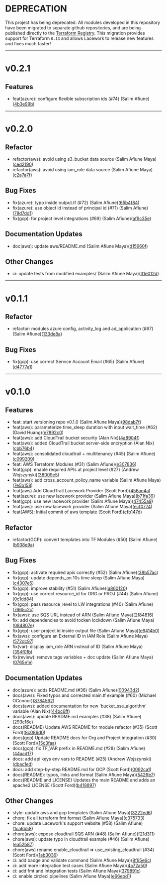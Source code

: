 # DEPRECATION

This project has being deprecated. All modules developed in this repository have been migrated to separate github repositories, and are being published directly to the [Terraform Registry](https://registry.terraform.io/search/modules?q=lacework). This migration provides support for Terraform `0.13` and allows Lacework to release new features and fixes much faster!

---
# v0.2.1

## Features
* feat(azure): configure flexible subscription ids (#74) (Salim Afiune)([4b3e99b](https://github.com/lacework/terraform-provisioning/commit/4b3e99b2e7ddacafcf8b796698b8378e797056c4))
---
# v0.2.0

## Refactor
* refactor(aws): avoid using s3_bucket data source (Salim Afiune Maya)([ced2190](https://github.com/lacework/terraform-provisioning/commit/ced21905f9227b945a929aee6baf0d8138589e6e))
* refactor(aws): avoid using iam_role data source (Salim Afiune Maya)([c2a7a7f](https://github.com/lacework/terraform-provisioning/commit/c2a7a7f222d2650f9de4c7756f14fa04fbe99a32))
## Bug Fixes
* fix(azure): typo inside output.tf (#72) (Salim Afiune)([65b4f84](https://github.com/lacework/terraform-provisioning/commit/65b4f848726152f07bc29c2cbbd88cf4bf3cda20))
* fix(azure): use object id instead of principal id (#71) (Salim Afiune)([78d7dd1](https://github.com/lacework/terraform-provisioning/commit/78d7dd197017d20b2ed8a6dadc7ee7190fc492fd))
* fix(gcp): for project level integrations (#69) (Salim Afiune)([af9c35e](https://github.com/lacework/terraform-provisioning/commit/af9c35eb01f4126bd4cb6cf798f9531423ca10ec))
## Documentation Updates
* doc(aws): update aws/README.md (Salim Afiune Maya)([d15660f](https://github.com/lacework/terraform-provisioning/commit/d15660f078ffb6f7ea0e4d8778021ac028bd536b))
## Other Changes
* ci: update tests from modified examples/ (Salim Afiune Maya)([31e012d](https://github.com/lacework/terraform-provisioning/commit/31e012dc8e00f7c84836bb691ba67b16ab0af0b8))
---
# v0.1.1

## Refactor
* refactor: modules azure config, activity_log and ad_application (#67) (Salim Afiune)([133de8a](https://github.com/lacework/terraform-provisioning/commit/133de8a9be3316f03df752458a74e54e4089148b))
## Bug Fixes
* fix(gcp): use correct Service Account Email (#65) (Salim Afiune)([d4777a1](https://github.com/lacework/terraform-provisioning/commit/d4777a19e9d155f30c7f23de985ca5b91e296723))
---
# v0.1.0

## Features
* feat: start versioning repo v0.1.0 (Salim Afiune Maya)([98dab7f](https://github.com/lacework/terraform-provisioning/commit/98dab7f384caa55056330ea629d5d4d368fb30c8))
* feat(aws): parameterize time_sleep duration with input wait_time (#62) (David Huang)([e7892c0](https://github.com/lacework/terraform-provisioning/commit/e7892c04336ee17e7da09bf57d79b64673581a75))
* feat(aws): add CloudTrail bucket security (Alan Nix)([4a8904f](https://github.com/lacework/terraform-provisioning/commit/4a8904fc24d6900ebb48f5032e360fa5a086014d))
* feat(aws): added CloudTrail bucket server-side encryption (Alan Nix)([cbb76b4](https://github.com/lacework/terraform-provisioning/commit/cbb76b4cfc54b948c4ff03d870516548569c414c))
* feat(aws): consolidated cloudtrail + multitenancy (#45) (Salim Afiune)([c099209](https://github.com/lacework/terraform-provisioning/commit/c0992091e59c6edfa025e31cebb715237db81451))
* feat: AWS Terraform Modules (#31) (Salim Afiune)([e307836](https://github.com/lacework/terraform-provisioning/commit/e30783677126f771a3bcc1f2fd1f706f54c488a1))
* feat(gcp): enable required APIs at project level (#27) (Andrew Wojszynski)([38009e5](https://github.com/lacework/terraform-provisioning/commit/38009e5647e7dd25590a32c1c98d425d75f1f68d))
* feat(aws): add cross_account_policy_name variable (Salim Afiune Maya)([7e5b158](https://github.com/lacework/terraform-provisioning/commit/7e5b158058562729065534c4bd3e3d50b8f5964a))
* feat(aws) Add CloudTrail Lacework Provider (Scott Ford)([456ae4a](https://github.com/lacework/terraform-provisioning/commit/456ae4a9cce0bb6db0ae5613967ee7701bb04397))
* feat(azure): use new lacework provider (Salim Afiune Maya)([b71fa39](https://github.com/lacework/terraform-provisioning/commit/b71fa39600a587b3ce54e09411734e4dda24f2d2))
* feat(gcp): use new lacework provider (Salim Afiune Maya)([47455a9](https://github.com/lacework/terraform-provisioning/commit/47455a9592d9fffaf7912cac7d29d1e7bcfba5cd))
* feat(aws): use new lacework provider (Salim Afiune Maya)([ecf0774](https://github.com/lacework/terraform-provisioning/commit/ecf0774747ca3da641f5b51feedd49ce6e4e4f6d))
* feat(AWS): Initial commit of aws template (Scott Ford)([cfb147d](https://github.com/lacework/terraform-provisioning/commit/cfb147da228a728408079d52c9569c47ea90ce7a))
## Refactor
* refactor(GCP): convert templates into TF Modules (#50) (Salim Afiune)([b938e9a](https://github.com/lacework/terraform-provisioning/commit/b938e9a8dad1a2eee6e4a3b30de12a4a455a110d))
## Bug Fixes
* fix(gcp): activate required apis correctly (#52) (Salim Afiune)([38b57ac](https://github.com/lacework/terraform-provisioning/commit/38b57ac6b687d4a12e6712d57dd565c6a791976c))
* fix(gcp): update depends_on 10s time sleep (Salim Afiune Maya)([c4307e5](https://github.com/lacework/terraform-provisioning/commit/c4307e5779d9408c260ecbb97d956439d441dcdd))
* fix(gcp): improve stability (#51) (Salim Afiune)([a860120](https://github.com/lacework/terraform-provisioning/commit/a8601201949405576fcf7640a5382d6b342b2fc1))
* fix(gcp): use correct resource_id for ORG or PROJ (#44) (Salim Afiune)([0c1dd84](https://github.com/lacework/terraform-provisioning/commit/0c1dd841a346d134d9531de1ec4469e5134adc22))
* fix(gcp): pass resource_level to LW integrations (#40) (Salim Afiune)([7665c2c](https://github.com/lacework/terraform-provisioning/commit/7665c2cfab07a5153247b8383b51f889349322ea))
* fix(aws): use SQS URL instead of ARN (Salim Afiune Maya)([2f84816](https://github.com/lacework/terraform-provisioning/commit/2f84816fa90b92b11551c91d4029e2305f51f8c6))
* fix: add dependencies to avoid tocken lockdown (Salim Afiune Maya)([084807e](https://github.com/lacework/terraform-provisioning/commit/084807e92315783b663cc37b9e4d1174d4ec99a8))
* fix(gcp): user project id inside output file (Salim Afiune Maya)([e6414b0](https://github.com/lacework/terraform-provisioning/commit/e6414b06c43c88b7206f0cd967dd07fbac9c4359))
* fix(aws): configure an External ID in IAM Role (Salim Afiune Maya)([572dc97](https://github.com/lacework/terraform-provisioning/commit/572dc97b6078481f4ce28925f26dfa268f8143a8))
* fix(var): display iam_role ARN instead of ID (Salim Afiune Maya)([354f0fb](https://github.com/lacework/terraform-provisioning/commit/354f0fb8471544eeaada1ab7e8744e987f98bd91))
* fix(review): remove tags variables + doc update (Salim Afiune Maya)([0765e1e](https://github.com/lacework/terraform-provisioning/commit/0765e1e7b6cb629f9e6f684d14724f5bed38bb21))
## Documentation Updates
* doc(azure): adds README.md (#36) (Salim Afiune)([00943d2](https://github.com/lacework/terraform-provisioning/commit/00943d2b341ec130cf14c7327b121199e16c3f58))
* docs(aws): Fixed typos and corrected main.tf example (#60) (Michael OConnor)([8784562](https://github.com/lacework/terraform-provisioning/commit/8784562e8b707f671e92981a2a765d06a8325683))
* docs(aws): added documentation for new 'bucket_sse_algorithm' variable (Alan Nix)([44bc6ff](https://github.com/lacework/terraform-provisioning/commit/44bc6ff7ef7c1b8808a07f0e1eb219f436fd36af))
* docs(aws): update README.md examples (#38) (Salim Afiune)([293c16e](https://github.com/lacework/terraform-provisioning/commit/293c16e7738e541b3b8abffcb15012f5b1ed3593))
* docs(README) Update AWS README for module refactor (#35) (Scott Ford)([8c086d0](https://github.com/lacework/terraform-provisioning/commit/8c086d013c1700b09c79542fd859e7172ce16a24))
* docs(gcp) Update README docs for Org and Project integration (#30) (Scott Ford)([15c3faa](https://github.com/lacework/terraform-provisioning/commit/15c3faa19a9da48232f03f53e7b860ba6624dd4a))
* docs(gcp): fix TF_VAR prefix in README.md (#28) (Salim Afiune)([44aad17](https://github.com/lacework/terraform-provisioning/commit/44aad1773c6c1d2464d24e7ae1760161b751c793))
* docs: add api keys env vars to README (#25) (Andrew Wojszynski)([dbac1ed](https://github.com/lacework/terraform-provisioning/commit/dbac1ed4590388833e75d1f71ce7108219c08094))
* docs: add step-by-step README.md for GCP (Scott Ford)([0092ca1](https://github.com/lacework/terraform-provisioning/commit/0092ca1236bc869d029b6d0da16b8d3d5cb6d5aa))
* docs(README): typos, links and format (Salim Afiune Maya)([542ffe7](https://github.com/lacework/terraform-provisioning/commit/542ffe7d46b56e6ea29d85276b3753647362be42))
* docs(README and LICENSE) Updates the main README and adds an apache2 LICENSE (Scott Ford)([b418897](https://github.com/lacework/terraform-provisioning/commit/b4188971955598f6d1f62f845d56e1fde3e8ba2a))
## Other Changes
* style: update aws and gcp templates (Salim Afiune Maya)([3222ed6](https://github.com/lacework/terraform-provisioning/commit/3222ed6bfb8b0fa48b608ff58f0dbb49c3ba650c))
* chore: fix all terraform fmt format (Salim Afiune Maya)([c375733](https://github.com/lacework/terraform-provisioning/commit/c375733fc7d62c29adb0ace5164d1b151d1c7dc3))
* chore: update Lacework's support website (#58) (Salim Afiune)([1ca6b58](https://github.com/lacework/terraform-provisioning/commit/1ca6b58c934c09ab75ee50bf03b1bc6cf0cd998c))
* chore(aws): expose cloudtrail SQS ARN (#48) (Salim Afiune)([f21d311](https://github.com/lacework/terraform-provisioning/commit/f21d311c6eac97fdd89e06956c49ee1fb530fe83))
* chore(aws): update typo in cloudtrail example (#46) (Salim Afiune)([ea52b87](https://github.com/lacework/terraform-provisioning/commit/ea52b878be7d48803a98d4d9c2705aea64c22c1d))
* chore(aws) rename enable_cloudtrail => use_existing_cloudtrail (#34) (Scott Ford)([1ab3036](https://github.com/lacework/terraform-provisioning/commit/1ab30365b8cacbaee5218b435357a16be6bc8ef4))
* ci: add badge and validate command (Salim Afiune Maya)([8f95e6c](https://github.com/lacework/terraform-provisioning/commit/8f95e6ce235f2c3ab598a1877988323dedcf9561))
* ci: add more integration test cases (Salim Afiune Maya)([4a72a50](https://github.com/lacework/terraform-provisioning/commit/4a72a50206c38e31a3713be092c3218e336e4646))
* ci: add fmt and integration tests (Salim Afiune Maya)([379891c](https://github.com/lacework/terraform-provisioning/commit/379891cb9101f4663ff514a21913604b1fea07bc))
* ci: enable circleci pipelines (Salim Afiune Maya)([e66ebd1](https://github.com/lacework/terraform-provisioning/commit/e66ebd1e1ace55d4505db93620beeb4cd429fba1))
